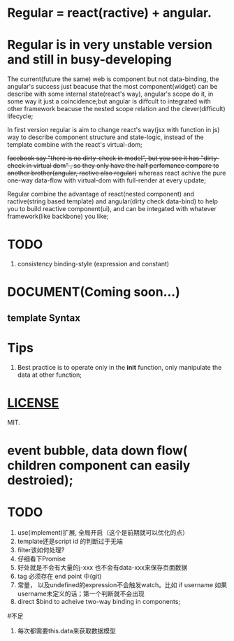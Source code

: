 # Regular = react(ractive) + angular.

# Regular is in very unstable version and still in busy-developing

The current(future the same) web is component but not data-binding, the angular's success just beacuse that the most component(widget) can be describe with some internal state(react's way), angular's scope do it, in some way it just a coincidence;but angular is diffcult to integrated with other framework beacuse the nested scope relation and the clever(difficult) lifecycle;

In first version regular is aim to change react's way(jsx with function in js) way to describe component structure and state-logic, instead of the template combine with the react's virtual-dom; 

<del>facebook say "there is no dirty-check in model", but you see it has "dirty-check in virtual dom" , so they only have the half perfomance compare to another brother(angular, ractive also regular)</del> whereas react achive the pure one-way data-flow with virtual-dom with full-render at every update;

Regular combine the advantage of react(nested component) and ractive(string based template) and angular(dirty check data-bind) to help you to build reactive component(ui), and can be integated with whatever framework(like backbone) you like;


# TODO

1. consistency binding-style (expression and constant)

# DOCUMENT(Coming soon...)

## template Syntax


# Tips

1. Best practice is to operate only in the __init__ function, only manipulate the data at other function;


# [LICENSE](https://github.com/regularjs/regular/blob/master/LICENSE)

MIT.

# event bubble,  data down flow( children component can easily destroied);



# TODO

1. use(implement)扩展, 全局开启（这个是前期就可以优化的点）
2. template还是script id 的判断过于无端
3. filter该如何处理?
4. 仔细看下Promise
5. 好处就是不会有大量的j-xxx 也不会有data-xxx来保存页面数据
6. tag 必须存在 end point 中(git)
7. 常量， 以及undefined的expression不会触发watch。比如 if username 如果username未定义的话；第一个判断就不会出现
8. direct $bind to acheive two-way binding in components;

#不足
 1. 每次都需要this.data来获取数据模型



